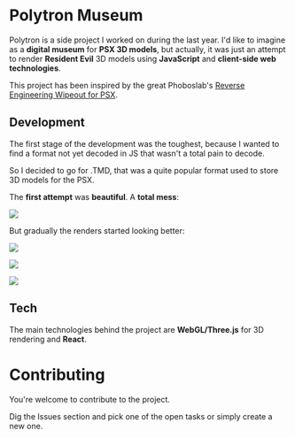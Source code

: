 
# Polytron Museum

Polytron is a side project I worked on during the last year. 
I'd like to imagine as  a **digital museum** for **PSX 3D models**, but actually, it was just an attempt to render **Resident Evil** 3D models using **JavaScript** and **client-side web technologies**.

This project has been inspired by the great Phoboslab's [Reverse Engineering Wipeout for PSX](http://phoboslab.org/log/2015/04/reverse-engineering-wipeout-psx).


## Development

The first stage of the development was the toughest, because I wanted to find a format not yet decoded in JS that wasn't a total pain to decode.

So I decided to go for .TMD, that was a quite popular format used to store 3D models for the PSX.

The **first attempt** was **beautiful**.
A **total mess**:

![](http://dannycalleri.github.io/polytron/img/1.png)

But gradually the renders started looking better:

![](http://dannycalleri.github.io/polytron/img/2.png)

![](http://dannycalleri.github.io/polytron/img/4.png)

![](http://dannycalleri.github.io/polytron/img/5.png)


## Tech

The main technologies behind the project are **WebGL/Three.js** for 3D rendering and **React**.


# Contributing

You're welcome to contribute to the project.

Dig the Issues section and pick one of the open tasks or simply create a new one. 
